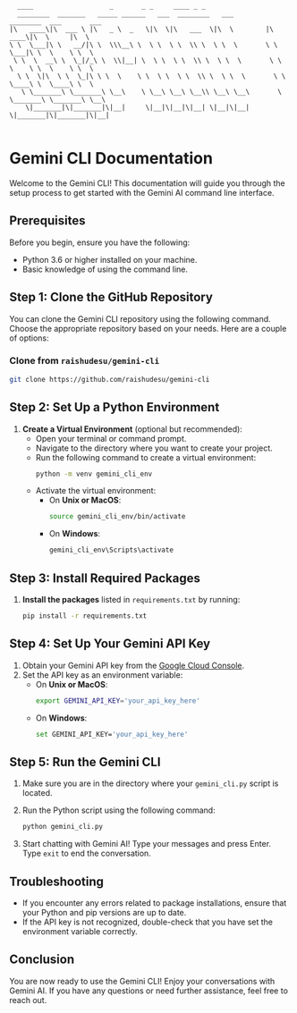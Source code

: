 ```
  ____                   _       _ _     ____ _ _
  ________  _______   _____ ______   ___  ________   ___          ________  ___       ___
|\   ____\|\  ___ \ |\   _ \  _   \|\  \|\   ___  \|\  \        |\   ____\|\  \     |\  \
\ \  \___|\ \   __/|\ \  \\\__\ \  \ \  \ \  \\ \  \ \  \       \ \  \___|\ \  \    \ \  \
 \ \  \  __\ \  \_|/_\ \  \\|__| \  \ \  \ \  \\ \  \ \  \       \ \  \    \ \  \    \ \  \
  \ \  \|\  \ \  \_|\ \ \  \    \ \  \ \  \ \  \\ \  \ \  \       \ \  \____\ \  \____\ \  \
   \ \_______\ \_______\ \__\    \ \__\ \__\ \__\\ \__\ \__\       \ \_______\ \_______\ \__\
    \|_______|\|_______|\|__|     \|__|\|__|\|__| \|__|\|__|        \|_______|\|_______|\|__|


```

# Gemini CLI Documentation

Welcome to the Gemini CLI! This documentation will guide you through the setup process to get started with the Gemini AI command line interface.

## Prerequisites

Before you begin, ensure you have the following:

- Python 3.6 or higher installed on your machine.
- Basic knowledge of using the command line.

## Step 1: Clone the GitHub Repository

You can clone the Gemini CLI repository using the following command. Choose the appropriate repository based on your needs. Here are a couple of options:

### Clone from `raishudesu/gemini-cli`

```bash
git clone https://github.com/raishudesu/gemini-cli
```

## Step 2: Set Up a Python Environment

1. **Create a Virtual Environment** (optional but recommended):
   - Open your terminal or command prompt.
   - Navigate to the directory where you want to create your project.
   - Run the following command to create a virtual environment:
     ```bash
     python -m venv gemini_cli_env
     ```
   - Activate the virtual environment:
     - On **Unix or MacOS**:
       ```bash
       source gemini_cli_env/bin/activate
       ```
     - On **Windows**:
       ```bash
       gemini_cli_env\Scripts\activate
       ```

## Step 3: Install Required Packages

1. **Install the packages** listed in `requirements.txt` by running:
   ```bash
   pip install -r requirements.txt
   ```

## Step 4: Set Up Your Gemini API Key

1. Obtain your Gemini API key from the [Google Cloud Console](https://console.cloud.google.com/).
2. Set the API key as an environment variable:
   - On **Unix or MacOS**:
     ```bash
     export GEMINI_API_KEY='your_api_key_here'
     ```
   - On **Windows**:
     ```bash
     set GEMINI_API_KEY='your_api_key_here'
     ```

## Step 5: Run the Gemini CLI

1. Make sure you are in the directory where your `gemini_cli.py` script is located.
2. Run the Python script using the following command:

   ```bash
   python gemini_cli.py
   ```

3. Start chatting with Gemini AI! Type your messages and press Enter. Type `exit` to end the conversation.

## Troubleshooting

- If you encounter any errors related to package installations, ensure that your Python and pip versions are up to date.
- If the API key is not recognized, double-check that you have set the environment variable correctly.

## Conclusion

You are now ready to use the Gemini CLI! Enjoy your conversations with Gemini AI. If you have any questions or need further assistance, feel free to reach out.
